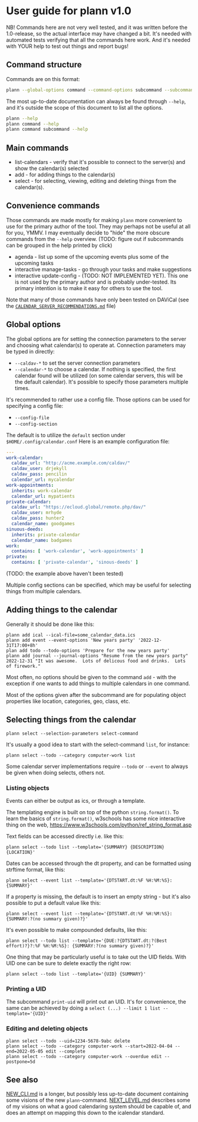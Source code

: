 # User guide for plann v1.0

NB!  Commands here are not very well tested, and it was written before the 1.0-release, so the actual interface may have changed a bit.  It's needed with automated tests verifying that all the commands here work.  And it's needed with YOUR help to test out things and report bugs!

## Command structure

Commands are on this format:

```bash
plann --global-options command --command-options subcommand --subcommand-options
```

The most up-to-date documentation can always be found through `--help`, and it's outside the scope of this document to list all the options.

```bash
plann --help
plann command --help
plann command subcommand --help
```

## Main commands

* list-calendars - verify that it's possible to connect to the server(s) and show the calendar(s) selected
* add - for adding things to the calendar(s)
* select - for selecting, viewing, editing and deleting things from the calendar(s).

## Convenience commands

Those commands are made mostly for making `plann` more convenient to use for the primary author of the tool.  They may perhaps not be useful at all for you, YMMV.  I may eventually decide to "hide" the more obscure commands from the `--help` overview.  (TODO: figure out if subcommands can be grouped in the help printed by click)

* agenda - list up some of the upcoming events plus some of the upcoming tasks
* interactive manage-tasks - go through your tasks and make suggestions
* interactive update-config - (TODO: NOT IMPLEMENTED YET).  This one is not used by the primary author and is probably under-tested.  Its primary intention is to make it easy for others to use the tool.

Note that many of those commands have only been tested on DAViCal (see the [`CALENDAR_SERVER_RECOMMENDATIONS.md`](CALENDAR_SERVER_RECOMMENDATIONS.md) file)


## Global options

The global options are for setting the connection parameters to the server and choosing what calendar(s) to operate at.  Connection parameters may be typed in directly:

* `--caldav-*` to set the server connection parameters
* `--calendar-*` to choose a calendar.  If nothing is specified, the first calendar found will be utilized (on some calendar servers, this will be the default calendar).  It's possible to specify those parameters multiple times.

It's recommended to rather use a config file.  Those options can be used for specifying a config file:

* `--config-file`
* `--config-section`

The default is to utilize the `default` section under `$HOME/.config/calendar.conf`  Here is an example configuration file:

```yaml
---
work-calendar:
  caldav_url: "http://acme.example.com/caldav/"
  caldav_user: drjekyll
  caldav_pass: pencilin
  calendar_url: mycalendar
work-appointments:
  inherits: work-calendar
  calendar_url: mypatients
private-calendar:
  caldav_url: "https://ecloud.global/remote.php/dav/"
  caldav_user: mrhyde
  caldav_pass: hunter2
  calendar_name: goodgames
sinuous-deeds:
  inherits: private-calendar
  calendar_name: badgames
work:
  contains: [ 'work-calendar', 'work-appointments' ]
private:
  contains: [ 'private-calendar', 'sinous-deeds' ]
```

(TODO: the example above haven't been tested)

Multiple config sections can be specified, which may be useful for selecting things from multiple calendars.

## Adding things to the calendar

Generally it should be done like this:

```
plann add ical --ical-file=some_calendar_data.ics
plann add event --event-options 'New years party' '2022-12-31T17:00+8h'
plan add todo --todo-options 'Prepare for the new years party'
plann add journal --journal-options "Resume from the new years party" 2022-12-31 "It was awesome.  Lots of delicous food and drinks.  Lots of firework."
```

Most often, no options should be given to the command `add` - with the exception if one wants to add things to multiple calendars in one command.

Most of the options given after the subcommand are for populating object properties like location, categories, geo, class, etc.

## Selecting things from the calendar

```
plann select --selection-parameters select-command
```

It's usually a good idea to start with the select-command `list`, for instance:

```
plann select --todo --category computer-work list
```

Some calendar server implementations require  `--todo` or `--event` to always be given when doing selects, others not.

### Listing objects

Events can either be output as ics, or through a template.

The templating engine is built on top of the python `string.format()`.  To learn the basics of `string.format()`, w3schools has some nice interactive thing on the web, https://www.w3schools.com/python/ref_string_format.asp

Text fields can be accessed directly i.e. like this:

```
plann select --todo list --template='{SUMMARY} {DESCRIPTION} {LOCATION}'
```

Dates can be accessed through the dt property, and can be formatted using strftime format, like this:

```
plann select --event list --template='{DTSTART.dt:%F %H:%M:%S}: {SUMMARY}'
```

If a property is missing, the default is to insert an empty string - but it's also possible to put a default value like this:

```
plann select --event list --template='{DTSTART.dt:%F %H:%M:%S}: {SUMMARY:?(no summary given)?}'
```

It's even possible to make compounded defaults, like this:

```
plann select --todo list --template='{DUE:?{DTSTART.dt:?(Best effort)?}?:%F %H:%M:%S}: {SUMMARY:?(no summary given)?}'
```

One thing that may be particularly useful is to take out the UID fields.  With UID one can be sure to delete exactly the right row:

```
plann select --todo list --template='{UID} {SUMMARY}'
```

### Printing a UID

The subcommand `print-uid` will print out an UID.  It's for convenience, the same can be achieved by doing a `select (...) --limit 1 list --template='{UID}'`

### Editing and deleting objects

```
plann select --todo --uid=1234-5678-9abc delete
plann select --todo --category computer-work --start=2022-04-04 --end=2022-05-05 edit --complete
plann select --todo --category computer-work --overdue edit --postpone=5d
```

## See also

[NEW_CLI.md](NEW_CLI.md) is a longer, but possibly less up-to-date document containing some visions of the new `plann`-command.
[NEXT_LEVEL.md](NEXT_LEVEL.md) describes some of my visions on what a good calendaring system should be capable of, and does an attempt on mapping this down to the icalendar standard.
